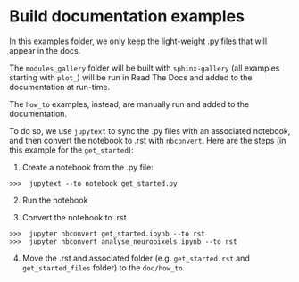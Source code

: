 # Build documentation examples

In this examples folder, we only keep the light-weight .py files that will appear in the docs.

The `modules_gallery` folder will be built with `sphinx-gallery` (all examples starting with `plot_`) will be run in 
Read The Docs and added to the documentation at run-time.

The `how_to` examples, instead, are manually run and added to the documentation.

To do so, we use `jupytext` to sync the .py files with an associated notebook, and then convert the notebook to .rst 
with `nbconvert`. Here are the steps (in this example for the `get_started`):

1. Create a notebook from the .py file:

```
>>>  jupytext --to notebook get_started.py
```

2. Run the notebook


3. Convert the notebook to .rst

```
>>>  jupyter nbconvert get_started.ipynb --to rst
>>>  jupyter nbconvert analyse_neuropixels.ipynb --to rst
```


4. Move the .rst and associated folder (e.g. `get_started.rst` and `get_started_files` folder) to the `doc/how_to`.